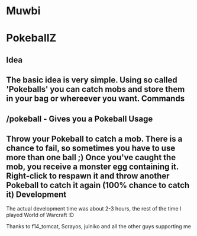 Muwbi
====

PokeballZ
===
Idea
---
The basic idea is very simple. Using so called 'Pokeballs' you can catch mobs and store them in your bag or whereever you want.
Commands
---
/pokeball - Gives you a Pokeball
Usage
---
Throw your Pokeball to catch a mob. There is a chance to fail, so sometimes you have to use more than one ball ;)
Once you've caught the mob, you receive a monster egg containing it.
Right-click to respawn it and throw another Pokeball to catch it again (100% chance to catch it)
Development
---
The actual development time was about 2-3 hours, the rest of the time I played World of Warcraft :D

Thanks to f14_tomcat, Scrayos, julniko and all the other guys supporting me
